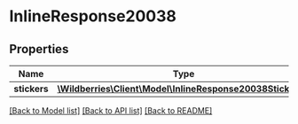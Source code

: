 # InlineResponse20038

## Properties
Name | Type | Description | Notes
------------ | ------------- | ------------- | -------------
**stickers** | [**\Wildberries\Client\Model\InlineResponse20038Stickers[]**](InlineResponse20038Stickers.md) |  | [optional] 

[[Back to Model list]](../../README.md#documentation-for-models) [[Back to API list]](../../README.md#documentation-for-api-endpoints) [[Back to README]](../../README.md)

